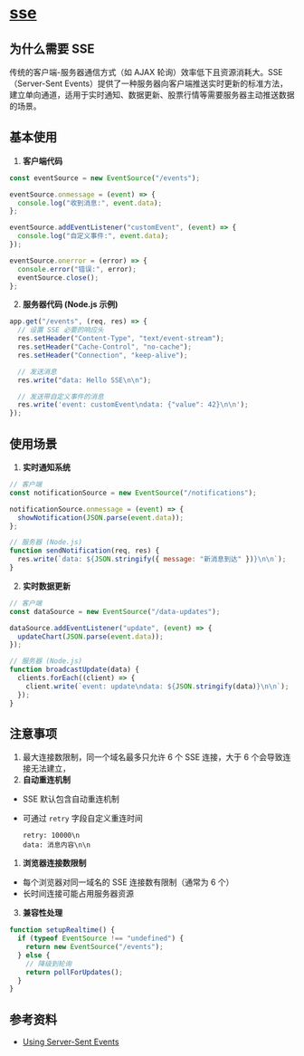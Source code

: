 # [sse](https://developer.mozilla.org/en-US/docs/Web/API/Server-sent_events)

## 为什么需要 SSE

传统的客户端-服务器通信方式（如 AJAX 轮询）效率低下且资源消耗大。SSE（Server-Sent Events）提供了一种服务器向客户端推送实时更新的标准方法，建立单向通道，适用于实时通知、数据更新、股票行情等需要服务器主动推送数据的场景。

## 基本使用

1. **客户端代码**

```js
const eventSource = new EventSource("/events");

eventSource.onmessage = (event) => {
  console.log("收到消息:", event.data);
};

eventSource.addEventListener("customEvent", (event) => {
  console.log("自定义事件:", event.data);
});

eventSource.onerror = (error) => {
  console.error("错误:", error);
  eventSource.close();
};
```

2. **服务器代码 (Node.js 示例)**

```js
app.get("/events", (req, res) => {
  // 设置 SSE 必要的响应头
  res.setHeader("Content-Type", "text/event-stream");
  res.setHeader("Cache-Control", "no-cache");
  res.setHeader("Connection", "keep-alive");

  // 发送消息
  res.write("data: Hello SSE\n\n");

  // 发送带自定义事件的消息
  res.write('event: customEvent\ndata: {"value": 42}\n\n');
});
```

## 使用场景

1. **实时通知系统**

```js
// 客户端
const notificationSource = new EventSource("/notifications");

notificationSource.onmessage = (event) => {
  showNotification(JSON.parse(event.data));
};

// 服务器 (Node.js)
function sendNotification(req, res) {
  res.write(`data: ${JSON.stringify({ message: "新消息到达" })}\n\n`);
}
```

2. **实时数据更新**

```js
// 客户端
const dataSource = new EventSource("/data-updates");

dataSource.addEventListener("update", (event) => {
  updateChart(JSON.parse(event.data));
});

// 服务器 (Node.js)
function broadcastUpdate(data) {
  clients.forEach((client) => {
    client.write(`event: update\ndata: ${JSON.stringify(data)}\n\n`);
  });
}
```

## 注意事项

1. 最大连接数限制，同一个域名最多只允许 6 个 SSE 连接，大于 6 个会导致连接无法建立，
2. **自动重连机制**

- SSE 默认包含自动重连机制
- 可通过 `retry` 字段自定义重连时间

  ```
  retry: 10000\n
  data: 消息内容\n\n
  ```

1. **浏览器连接数限制**

- 每个浏览器对同一域名的 SSE 连接数有限制（通常为 6 个）
- 长时间连接可能占用服务器资源

3. **兼容性处理**

```js
function setupRealtime() {
  if (typeof EventSource !== "undefined") {
    return new EventSource("/events");
  } else {
    // 降级到轮询
    return pollForUpdates();
  }
}
```

## 参考资料

- [Using Server-Sent Events](https://developer.mozilla.org/en-US/docs/Web/API/Server-sent_events/Using_server-sent_events)
